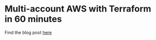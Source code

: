 # Multi-account AWS with Terraform in 60 minutes

Find the blog post [here](https://henrycourse.com/blog/2021/10/19/aws-terraform-one-hour/)
